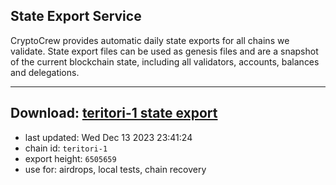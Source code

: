 ## State Export Service
CryptoCrew provides automatic daily state exports for all chains we validate. State export files can be used as genesis files and are a snapshot of the current blockchain state, including all validators, accounts, balances and delegations.

---
**Download: [teritori-1 state export](https://dl.ccvalidators.com/SERVICE/teritori/teritori-1_export_6505659.json)**
---

- last updated: Wed Dec 13 2023 23:41:24
- chain id: `teritori-1`
- export height: `6505659`
- use for: airdrops, local tests, chain recovery
